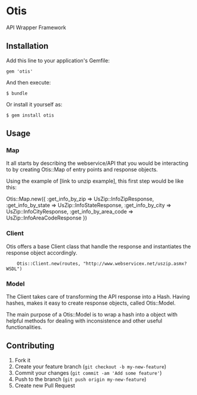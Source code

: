 # Otis

API Wrapper Framework

## Installation

Add this line to your application's Gemfile:

    gem 'otis'

And then execute:

    $ bundle

Or install it yourself as:

    $ gem install otis

## Usage

### Map

It all starts by describing the webservice/API that you would be interacting to by creating Otis::Map of entry points and response objects.

Using the example of [link to unzip example], this first step would be like this:

 Otis::Map.new({
 			:get_info_by_zip => UsZip::InfoZipResponse,
      :get_info_by_state => UsZip::InfoStateResponse,
      :get_info_by_city => UsZip::InfoCityResponse,
      :get_info_by_area_code => UsZip::InfoAreaCodeResponse
    })

### Client
Otis offers a base Client class that handle the response and instantiates the response object accordingly. 

		Otis::Client.new(routes, "http://www.webservicex.net/uszip.asmx?WSDL")

### Model

The Client takes care of transforming the API response into a Hash. Having hashes, makes it easy to create response objects, called Otis::Model. 

The main purpose of a Otis::Model is to wrap a hash into a object with helpful methods for dealing with inconsistence and other useful functionalities.



## Contributing

1. Fork it
2. Create your feature branch (`git checkout -b my-new-feature`)
3. Commit your changes (`git commit -am 'Add some feature'`)
4. Push to the branch (`git push origin my-new-feature`)
5. Create new Pull Request
